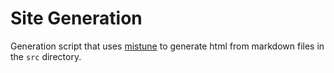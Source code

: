 # Site Generation

Generation script that uses [mistune](https://mistune.lepture.com/en/latest/index.html) to generate html from markdown files in the `src` directory.
